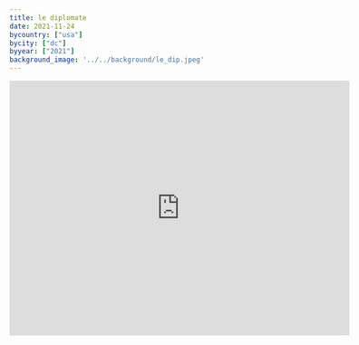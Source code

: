 ```yaml
---
title: le diplomate
date: 2021-11-24
bycountry: ["usa"]
bycity: ["dc"]
byyear: ["2021"]
background_image: '../../background/le_dip.jpeg'
---
```


<iframe src="https://www.google.com/maps/embed?pb=!1m18!1m12!1m3!1d3104.5515548456656!2d-77.03423842349967!3d38.91136914587888!2m3!1f0!2f0!3f0!3m2!1i1024!2i768!4f13.1!3m3!1m2!1s0x89b7b7e98b248281%3A0xd4a7e9dfb8af8964!2sLe%20Diplomate!5e0!3m2!1sen!2sus!4v1701972639770!5m2!1sen!2sus" width="600" height="450" style="border:0;" allowfullscreen="" loading="lazy" referrerpolicy="no-referrer-when-downgrade"></iframe>